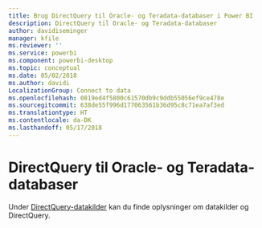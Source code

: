 ```yaml
---
title: Brug DirectQuery til Oracle- og Teradata-databaser i Power BI
description: DirectQuery til Oracle- og Teradata-databaser
author: davidiseminger
manager: kfile
ms.reviewer: ''
ms.service: powerbi
ms.component: powerbi-desktop
ms.topic: conceptual
ms.date: 05/02/2018
ms.author: davidi
LocalizationGroup: Connect to data
ms.openlocfilehash: 0819ed4f5800c61570db9c9ddb55056ef9ce478e
ms.sourcegitcommit: 638de55f996d177063561b36d95c8c71ea7af3ed
ms.translationtype: HT
ms.contentlocale: da-DK
ms.lasthandoff: 05/17/2018
---
```

# <a name="directquery-for-oracle-and-teradata-databases"></a>DirectQuery til Oracle- og Teradata-databaser
Under [DirectQuery-datakilder](desktop-directquery-data-sources.md) kan du finde oplysninger om datakilder og DirectQuery.

